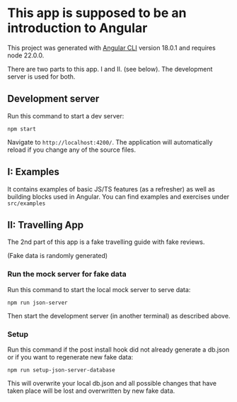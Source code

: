# This app is supposed to be an introduction to Angular

This project was generated with [Angular CLI](https://github.com/angular/angular-cli) version 18.0.1 and requires node 22.0.0.

There are two parts to this app. I and II. (see below). The development server is used for both.

## Development server

Run this command to start a dev server:

`npm start`

Navigate to `http://localhost:4200/`. 
The application will automatically reload if you change any of the source files.


## I: Examples

It contains examples of basic JS/TS features (as a refresher) as well as building blocks used in Angular.
You can find examples and exercises under `src/examples`


## II: Travelling App

The 2nd part of this app is a fake travelling guide with fake reviews.

(Fake data is randomly generated)

### Run the mock server for fake data

Run this command to start the local mock server to serve data:

`npm run json-server`

Then start the development server (in another terminal) as described above.

### Setup
Run this command if the post install hook did not already generate a db.json or if you want to regenerate new fake data: 

`npm run setup-json-server-database`

This will overwrite your local db.json and all possible changes that have taken place will be lost and overwritten by new fake data.
